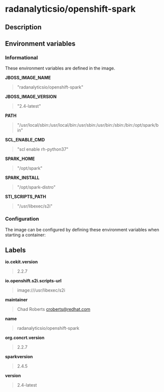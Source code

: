 # radanalyticsio/openshift-spark

## Description

## Environment variables

### Informational

These environment variables are defined in the image.

**JBOSS_IMAGE_NAME**

> "radanalyticsio/openshift-spark"

**JBOSS_IMAGE_VERSION**

> "2.4-latest"

**PATH**

> "/usr/local/sbin:/usr/local/bin:/usr/sbin:/usr/bin:/sbin:/bin:/opt/spark/bin"

**SCL_ENABLE_CMD**

> "scl enable rh-python37"

**SPARK_HOME**

> "/opt/spark"

**SPARK_INSTALL**

> "/opt/spark-distro"

**STI_SCRIPTS_PATH**

> "/usr/libexec/s2i"

### Configuration

The image can be configured by defining these environment variables
when starting a container:

## Labels

**io.cekit.version**

> 2.2.7

**io.openshift.s2i.scripts-url**

> image:///usr/libexec/s2i

**maintainer**

> Chad Roberts <croberts@redhat.com>

**name**

> radanalyticsio/openshift-spark

**org.concrt.version**

> 2.2.7

**sparkversion**

> 2.4.5

**version**

> 2.4-latest
